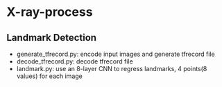 # X-ray-process
## Landmark Detection
- generate_tfrecord.py: encode input images and generate tfrecord file
- decode_tfrecord.py: decode tfrecord file
- landmark.py: use an 8-layer CNN to regress landmarks, 4 points(8 values) for each image

